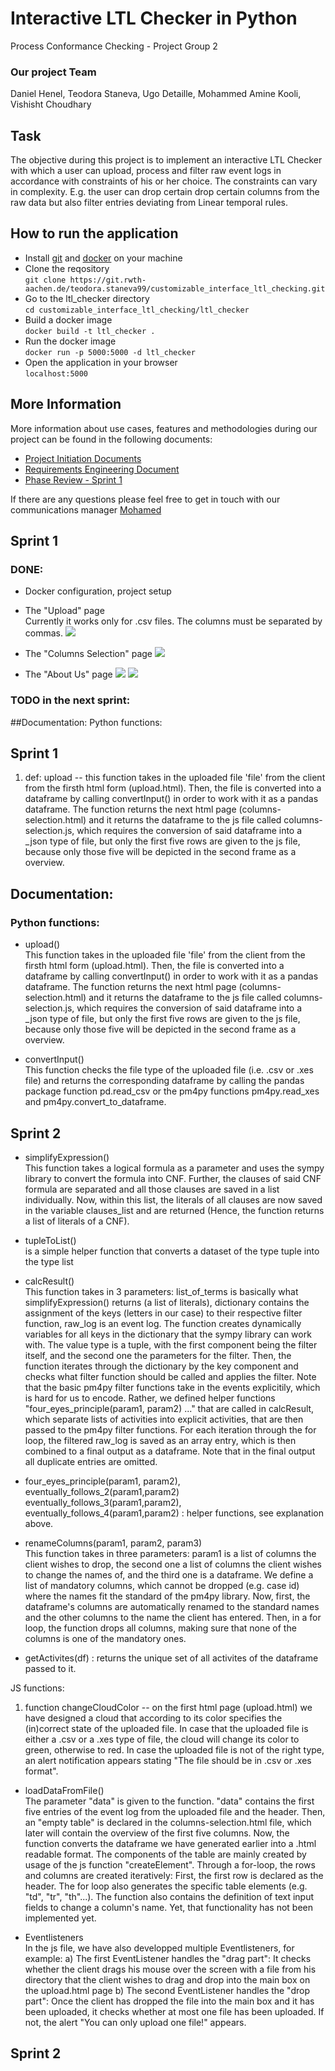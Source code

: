 # Interactive LTL Checker in Python

Process Conformance Checking - Project Group 2

### Our project Team
Daniel Henel, Teodora Staneva, Ugo Detaille, 
Mohammed Amine Kooli, 
Vishisht Choudhary

## Task
The objective during this project is to implement an interactive
LTL Checker with which a user can upload, process and filter raw event logs in accordance
with constraints of his or her choice. The constraints can vary in complexity. E.g. the user can drop certain
drop certain columns from the raw data but also filter entries deviating from Linear temporal rules. 

## How to run the application
* Install [git](https://git-scm.com/book/en/v2/Getting-Started-Installing-Git) and [docker]() on your machine
* Clone the reqository<br>
`git clone https://git.rwth-aachen.de/teodora.staneva99/customizable_interface_ltl_checking.git`
* Go to the ltl_checker directory<br>
`cd customizable_interface_ltl_checking/ltl_checker`
* Build a docker image<br>
`docker build -t ltl_checker .`
* Run the docker image<br>
`docker run -p 5000:5000 -d ltl_checker`
* Open the application in your browser<br>
`localhost:5000`

## More Information
More information about use cases, features and methodologies during our project can be found in the
following documents: 

* [Project Initiation Documents](./documentation/Project%20Initiation%20Document.pdf)
* [Requirements Engineering Document](./documentation/Requirements%20Engineering.pdf)
* [Phase Review - Sprint 1](./documentation/Phase%20Review%20-%20Sprint%201.pdf)

If there are any questions please feel free to get in touch with our communications manager
[Mohamed](amine.kooli@rwth-aachen.de)


## Sprint 1
### DONE:
* Docker configuration, project setup

* The "Upload" page
<br> Currently it works only for .csv files. The columns must be separated by commas.
 ![](ltl_checker/static/images/upload.png)

* The "Columns Selection" page
![](ltl_checker/static/images/select_columns.png)

* The "About Us" page
![](ltl_checker/static/images/about_us_1.png)
![](ltl_checker/static/images/about_us_2.png)

### TODO in the next sprint:

##Documentation: 
Python functions:  

## Sprint 1
1) def: upload -- this function takes in the uploaded file 'file' from the client from the firsth html form (upload.html). Then, the file is converted into a dataframe by calling convertInput() in order to work with it as a pandas dataframe. The function returns the next html page (columns-selection.html) and it returns the dataframe to the js file called columns-selection.js, which requires the conversion of said dataframe into a _json type of file, but only the first five rows are given to the js file, because only those five will be depicted in the second frame as a overview. 


## Documentation: 
### Python functions:  
* upload() <br> This function takes in the uploaded file 'file' from the client from the firsth html form (upload.html). Then, the file is converted into a dataframe by calling convertInput() in order to work with it as a pandas dataframe. The function returns the next html page (columns-selection.html) and it returns the dataframe to the js file called columns-selection.js, which requires the conversion of said dataframe into a _json type of file, but only the first five rows are given to the js file, because only those five will be depicted in the second frame as a overview. 

* convertInput() <br> This function checks the file type of the uploaded file (i.e. .csv or .xes file) and returns the corresponding dataframe by calling the pandas package function pd.read_csv or the pm4py functions pm4py.read_xes and pm4py.convert_to_dataframe.

## Sprint 2 
* simplifyExpression() <br> This function takes a logical formula as a parameter and uses the sympy library to convert the formula into CNF. Further, the clauses of said CNF formula are separated and all those clauses are saved in a list individually. Now, within this list, the literals of all clauses are now saved in the variable clauses_list and are returned (Hence, the function returns a list of literals of a CNF).

* tupleToList() <br> is a simple helper function that converts a dataset of the type tuple into the type list

* calcResult() <br> This function takes in 3 parameters: list_of_terms is basically what simplifyExpression() returns (a list of literals), dictionary contains the assignment of the keys (letters in our case) to their respective filter function, raw_log is an event log. The function creates dynamically variables for all keys in the dictionary that the sympy library can work with. The value type is a tuple, with the first component being the filter itself, and the second one the parameters for the filter. Then, the function iterates through the dictionary by the key component and checks what filter function should be called and applies the filter. Note that the basic pm4py filter functions take in the events explicitily, which is hard for us to encode. Rather, we defined helper functions "four_eyes_principle(param1, param2) ..." that are called in calcResult, which separate lists of activities into explicit activities, that are then passed to the pm4py filter functions. For each iteration through the for loop, the filtered raw_log is saved as an array entry, which is then combined to a final output as a dataframe. Note that in the final output all duplicate entries are omitted.

* four_eyes_principle(param1, param2), eventually_follows_2(param1,param2)
eventually_follows_3(param1,param2), eventually_follows_4(param1,param2) : helper functions, see explanation above.

* renameColumns(param1, param2, param3) <br> This function takes in three parameters: param1 is a list of columns the client wishes to drop, the second one a list of columns the client wishes to change the names of, and the third one is a dataframe. We define a list of mandatory columns, which cannot be dropped (e.g. case id) where the names fit the standard of the pm4py library. Now, first, the dataframe's columns are automatically renamed to the standard names and the other columns to the name the client has entered. Then, in a for loop, the function drops all columns, making sure that none of the columns is one of the mandatory ones.

* getActivites(df) : returns the unique set of all activites of the dataframe passed to it.



 

JS functions: 
1) function changeCloudColor -- on the first html page (upload.html) we have designed a cloud that according to its color specifies the (in)correct state of the uploaded file. In case that the uploaded file is either a .csv or a .xes type of file, the cloud will change its color to green, otherwise to red. In case the uploaded file is not of the right type, an alert notification appears stating "The file should be in 
.csv or .xes format". 

* loadDataFromFile()<br> The parameter "data" is given to the function. "data" contains the first five entries of the event log from the uploaded file and the header. Then, an "empty table" is declared in the columns-selection.html file, which later will contain the overview of the first five columns. Now, the function converts the dataframe we have generated earlier into a .html readable format. The components of the table are mainly created by usage of the js function "createElement". Through a for-loop, the rows and columns are created iteratively: First, the first row is declared as the header. The for loop also generates the specific table elements (e.g. "td", "tr", "th"...). The function also contains the definition of text input fields to change a column's name. Yet, that functionality has not been implemented yet.

* Eventlisteners <br> In the js file, we have also developped multiple Eventlisteners, for example:
        a) The first EventListener handles the "drag part": It checks whether the client drags his mouse over the screen with a file from his directory that the client     wishes to drag and drop into the main box on the upload.html page
        b) The second EventListener handles the "drop part": Once the client has dropped the file into the main box and it has been uploaded, it checks whether at most one file has been uploaded. If not, the alert "You can only upload one file!" appears.


## Sprint 2








